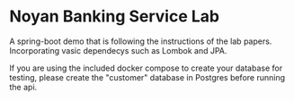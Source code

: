 # Noyan Banking Service Lab

A spring-boot demo that is following the instructions of the lab papers. Incorporating vasic dependecys such as Lombok and JPA.

If you are using the included docker compose to create your database for testing, please create the "customer" database in Postgres before running the api.
